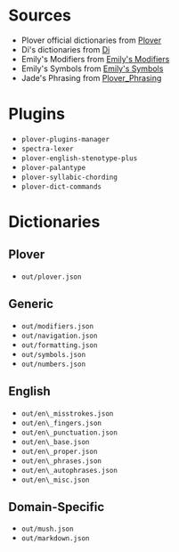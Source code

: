 # Sources

- Plover official dictionaries from [Plover](https://github.com/openstenoproject/plover)
- Di's dictionaries from [Di](https://github.com/didoesdigital/steno-dictionaries)
- Emily's Modifiers from [Emily's Modifiers](https://github.com/EPLHREU/emily-modifiers)
- Emily's Symbols from [Emily's Symbols](https://github.com/EPLHREU/emily-symbols)
- Jade's Phrasing from [Plover\_Phrasing](https://github.com/Jade-GG/plover\_phrasing)

# Plugins

- `plover-plugins-manager`
- `spectra-lexer`
- `plover-english-stenotype-plus`
- `plover-palantype`
- `plover-syllabic-chording`
- `plover-dict-commands`

# Dictionaries

## Plover

- `out/plover.json`

## Generic

- `out/modifiers.json`
- `out/navigation.json`
- `out/formatting.json`
- `out/symbols.json`
- `out/numbers.json`

## English

- `out/en\_misstrokes.json`
- `out/en\_fingers.json`
- `out/en\_punctuation.json`
- `out/en\_base.json`
- `out/en\_proper.json`
- `out/en\_phrases.json`
- `out/en\_autophrases.json`
- `out/en\_misc.json`

## Domain-Specific

- `out/mush.json`
- `out/markdown.json`

